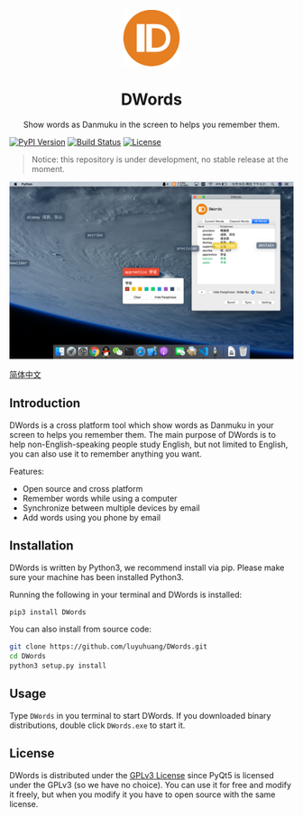 <p align="center"><img src="logo.svg" alt="logo" width="100"></p>
<h1 align="center">DWords</h1>
<p align="center">Show words as Danmuku in the screen to helps you remember them.</p>

[![PyPI Version](https://img.shields.io/pypi/v/DWords.svg)](https://pypi.org/project/DWords/)
[![Build Status](https://api.travis-ci.org/luyuhuang/DWords.svg?branch=dev)](https://travis-ci.org/luyuhuang/DWords)
[![License](https://img.shields.io/github/license/luyuhuang/DWords)](https://github.com/luyuhuang/DWords/blob/dev/LICENSE)

> Notice: this repository is under development, no stable release at the moment.

![Screenshot](screenshot.png)

[简体中文](README_cn.md)

## Introduction

DWords is a cross platform tool which show words as Danmuku in your screen to helps you remember them. The main purpose of DWords is to help non-English-speaking people study English, but not limited to English, you can also use it to remember anything you want.

Features:

- Open source and cross platform
- Remember words while using a computer
- Synchronize between multiple devices by email
- Add words using you phone by email

## Installation

DWords is written by Python3, we recommend install via pip. Please make sure your machine has been installed Python3.

Running the following in your terminal and DWords is installed:

```sh
pip3 install DWords
```

You can also install from source code:

```sh
git clone https://github.com/luyuhuang/DWords.git
cd DWords
python3 setup.py install
```

<!-- If you don't know Python, we also provide binary distributions for Windows. Click [here]() to download it. Caution, binary distributions may not be trusted by antivirus software. -->

## Usage

Type `DWords` in you terminal to start DWords. If you downloaded binary distributions, double click `DWords.exe` to start it.

## License

DWords is distributed under the [GPLv3 License](https://github.com/luyuhuang/DWords/blob/dev/LICENSE) since PyQt5 is licensed under the GPLv3 (so we have no choice). You can use it for free and modify it freely, but when you modify it you have to open source with the same license.
